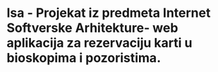 # Isa - Projekat iz predmeta Internet Softverske Arhitekture- web aplikacija za rezervaciju karti u bioskopima i pozoristima.

